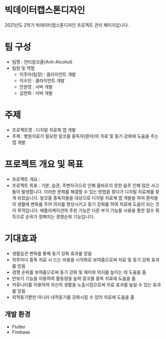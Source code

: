 # 빅데이터캡스톤디자인

2021년도 2학기 빅데이터캡스톤디자인 프로젝트 관리 페이지입니다.

# 팀 구성
+ 팀명 : 안티알코올(Anti-Alcohol)   
+ 팀원 및 역할   
  + 이주아(팀장) : 클라이언트 개발
  + 이수민 : 클라이언트 개발     
  + 안원영 : 서버 개발    
  + 김현화 : 서버 개발   


# 주제
+ 프로젝트명 : 디지털 치료제 앱 개발
+ 주제 : 병원치료가 필요한 알코올 중독자(환자)의 치료 및 동기 강화에 도움을 주는 앱 개발

# 프로젝트 개요 및 목표
+ 프로젝트 개요 : 
+ 프로젝트 목표 : 기분, 습관, 주변자극으로 인해 올바르지 못한 음주 인해 많은 사고들이 발생합니다. 이러한 문제를 해결할 수 있는 방법을 찾다가 디지털 치료제를 찾게 되었습니다. 알코올 중독자들을 대상으로 디지털 치료제 앱 개발을 하여 환자들의 생활에 변화를 주어 의지를 향상시키고 동기 강화를 하여 치료에 도움이 되는 것이 목적입니다. 애플리케이션의 주된 기능은 다른 부가 기능들 사용을 통한 점수 획득으로 순위가 정해지는 경쟁순위 기능입니다.



# 기대효과
  + 생활습관 변화를 통해 동기 강화 효과를 얻음
  + 하루마다 중독 치료 시 드는 비용을 시각화로 보여줌으로써 치료 및 동기 강화 효과를 얻음
  + 경쟁 순위를 보여줌으로써 동기 강화 및 재미와 의지를 높이는 데 도움을 줌
  + 만보기 기능을 이용하여 활동량을 높여 알코올 중독 치료에 도움을 줌
  + 커뮤니티를 이용하여 자신의 생활을 노출시킴으로써 치료 효과를 높일 수 있는 효과를 얻음 
  + 외적동기뿐만 아니라 내적동기를 강화시킬 수 있어 치료에 도움을 줌


## 개발 환경
  + Flutter
  + Firebase 
  
  
## 


